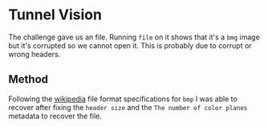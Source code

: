 # Tunnel Vision
The challenge gave us an file. Running `file` on it shows that it's a `bmg` image but it's corrupted so we cannot open it. This is probably due to corrupt or wrong headers.  
## Method
Following the [wikipedia](https://en.wikipedia.org/wiki/BMP_file_format) file format specifications for `bmp` I was able to recover after fixing the `header size` and the `The number of color planes` metadata to recover the file.
